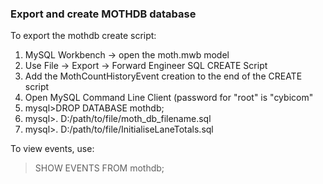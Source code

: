### Export and create MOTHDB database ###

To export the mothdb create script:

1. MySQL Workbench -> open the moth.mwb model
2. Use File -> Export -> Forward Engineer SQL CREATE Script
3. Add the MothCountHistoryEvent creation to the end of the CREATE script
4. Open MySQL Command Line Client (password for "root" is "cybicom"
5. mysql>DROP DATABASE mothdb;
6. mysql>\. D:/path/to/file/moth_db_filename.sql
7. mysql>\. D:/path/to/file/InitialiseLaneTotals.sql


To view events, use: 
> SHOW EVENTS FROM mothdb;